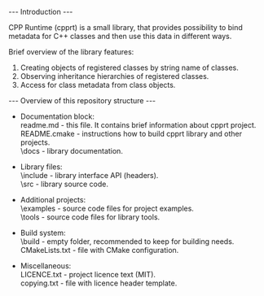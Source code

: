 --- Introduction ---

CPP Runtime (cpprt) is a small library, that provides possibility to bind metadata for C++ classes and then use this data in different ways.

Brief overview of the library features:<br/>
1. Creating objects of registered classes by string name of classes.<br/>
2. Observing inheritance hierarchies of registered classes.<br/>
3. Access for class metadata from class objects.<br/>


--- Overview of this repository structure ---

- Documentation block:<br/>
readme.md - this file. It contains brief information about cpprt project.<br/>
README.cmake - instructions how to build cpprt library and other projects.<br/>
\docs - library documentation.<br/>

- Library files:<br/>
\include - library interface API (headers).<br/>
\src - library source code.<br/>

- Additional projects:<br/>
\examples - source code files for project examples.<br/>
\tools - source code files for library tools.<br/>

- Build system:<br/>
\build - empty folder, recommended to keep for building needs.<br/>
CMakeLists.txt - file with CMake configuration.<br/>

- Miscellaneous:<br/>
LICENCE.txt - project licence text (MIT).<br/>
copying.txt - file with licence header template.<br/>
